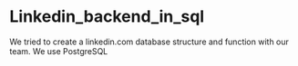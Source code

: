 # Linkedin_backend_in_sql
We tried to create a linkedin.com database structure and function with our team. We use PostgreSQL

